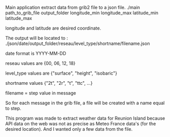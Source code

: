 Main application extract data from grib2 file to a json file.
./main path_to_grib_file output_folder longitude_min longitude_max latitude_min latitude_max

longitude and latitude are desired coordinate.

The output will be located to :
./json/date/output_folder/reseau/level_type/shortname/filename.json

date format is YYYY-MM-DD

reseau values are {00, 06, 12, 18}

level_type values are {"surface", "height", "isobaric"}

shortname values {"2t", "2r", "t", "ttc", ...}

filename = step value in message


So for each message in the grib file, a file will be created with a name equal to step.

This program was made to extract weather data for Reunion Island because API data on the web was not as precise as Meteo France data's (for the desired location).
And I wanted only a few data from the file.
